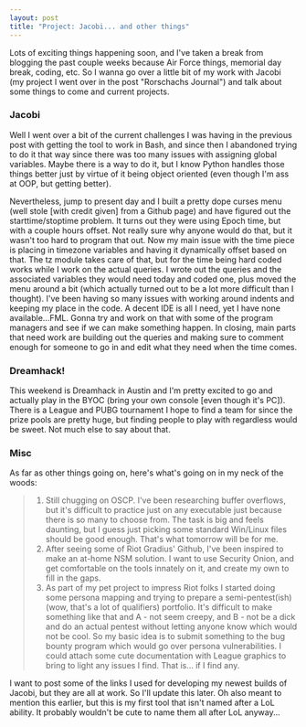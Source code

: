 ```yaml
---
layout: post
title: "Project: Jacobi... and other things"
---
```


Lots of exciting things happening soon, and I've taken a break from blogging the past couple weeks because Air Force things, memorial day 
break, coding, etc. So I wanna go over a little bit of my work with Jacobi (my project I went over in the post "Rorschachs Journal") and 
talk about some things to come and current projects.  

### Jacobi  
Well I went over a bit of the current challenges I was having in the previous post with getting the tool to work in Bash, and since then 
I abandoned trying to do it that way since there was too many issues with assigning global variables. Maybe there is a way to do it, but I 
know Python handles those things better just by virtue of it being object oriented (even though I'm ass at OOP, but getting better).  

Nevertheless, jump to present day and I built a pretty dope curses menu (well stole [with credit given] from a Github page) and have 
figured out the starttime/stoptime problem. It turns out they were using Epoch time, but with a couple hours offset. Not really sure why 
anyone would do that, but it wasn't too hard to program that out. Now my main issue with the time piece is placing in timezone variables 
and having it dynamically offset based on that. The tz module takes care of that, but for the time being hard coded works while I work on 
the actual queries. I wrote out the queries and the associated variables they would need today and coded one, plus moved the menu around 
a bit (which actually turned out to be a lot more difficult than I thought). I've been having so many issues with working around indents 
and keeping my place in the code. A decent IDE is all I need, yet I have none available...FML. Gonna try and work on that with some of the 
program managers and see if we can make something happen. In closing, main parts that need work are building out the queries and making 
sure to comment enough for someone to go in and edit what they need when the time comes.  

### Dreamhack!  
This weekend is Dreamhack in Austin and I'm pretty excited to go and actually play in the BYOC (bring your own console [even though it's 
PC]). There is a League and PUBG tournament I hope to find a team for since the prize pools are pretty huge, but finding people to play 
with regardless would be sweet. Not much else to say about that.  

### Misc  
As far as other things going on, here's what's going on in my neck of the woods:  

> 1. Still chugging on OSCP. I've been researching buffer overflows, but it's difficult to practice just on any executable just because
there is so many to choose from. The task is big and feels daunting, but I guess just picking some standard Win/Linux files should be good 
enough. That's what tomorrow will be for me.  
> 2. After seeing some of Riot Gradius' Github, I've been inspired to make an at-home NSM solution. I want to use Security Onion, and get 
comfortable on the tools innately on it, and create my own to fill in the gaps. 
> 3. As part of my pet project to impress Riot folks I started doing some persona mapping and trying to prepare a semi-pentest(ish) (wow, 
that's a lot of qualifiers) portfolio. It's difficult to make something like that and A - not seem creepy, and B - not be a dick and do 
an actual pentest without letting anyone know which would not be cool. So my basic idea is to submit something to the bug bounty program 
which would go over persona vulnerabilities. I could attach some cute documentation with League graphics to bring to light any issues I 
find. That is... if I find any.  

I want to post some of the links I used for developing my newest builds of Jacobi, but they are all at work. So I'll update this later. 
Oh also meant to mention this earlier, but this is my first tool that isn't named after a LoL ability. It probably wouldn't be cute to 
name them all after LoL anyway...
